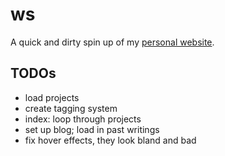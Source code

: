 # ws

A quick and dirty spin up of my [personal website](http://serena.ws).

## TODOs

- load projects
- create tagging system
- index: loop through projects
- set up blog; load in past writings
- fix hover effects, they look bland and bad